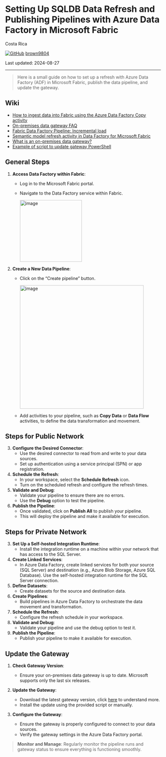 # Setting Up SQLDB Data Refresh and Publishing Pipelines with Azure Data Factory in Microsoft Fabric

Costa Rica

[![GitHub](https://img.shields.io/badge/--181717?logo=github&logoColor=ffffff)](https://github.com/)
[brown9804](https://github.com/brown9804)

Last updated: 2024-08-27

----------

> Here is a small guide on how to set up a refresh with Azure Data Factory (ADF) in Microsoft Fabric, publish the data pipeline, and update the gateway.

## Wiki 

- [How to ingest data into Fabric using the Azure Data Factory Copy activity](https://learn.microsoft.com/en-us/fabric/data-factory/how-to-ingest-data-into-fabric-from-azure-data-factory)
- [On-premises data gateway FAQ](https://learn.microsoft.com/en-us/data-integration/gateway/service-gateway-onprem-faq)
- [Fabric Data Factory Pipeline: Incremental load](https://community.fabric.microsoft.com/t5/Data-Pipelines/Fabric-Data-Factory-Pipeline-Incremental-load/m-p/3262598)
- [Semantic model refresh activity in Data Factory for Microsoft Fabric](https://learn.microsoft.com/en-us/fabric/data-factory/semantic-model-refresh-activity)
- [What is an on-premises data gateway?](https://learn.microsoft.com/en-us/data-integration/gateway/service-gateway-onprem)
- [Example of script to update gateway PowerShell](https://github.com/Azure/Azure-DataFactory/blob/main/SamplesV2/SelfHostedIntegrationRuntime/AutomationScripts/script-update-gateway.ps1)

## General Steps

1. **Access Data Factory within Fabric**:
    - Log in to the Microsoft Fabric portal.
    - Navigate to the Data Factory service within Fabric.
      
      <img width="200" alt="image" src="https://github.com/user-attachments/assets/3b57f63c-bb09-4f11-9012-06f59dfa4893">

2. **Create a New Data Pipeline**:
    - Click on the “Create pipeline” button.
    
      <img width="400" alt="image" src="https://github.com/user-attachments/assets/52cfe364-9022-47b0-a76d-33f78d85144e">
    
    - Add activities to your pipeline, such as **Copy Data** or **Data Flow** activities, to define the data transformation and movement.

## Steps for Public Network

3. **Configure the Desired Connector**:
    - Use the desired connector to read from and write to your data sources.
    - Set up authentication using a service principal (SPN) or app registration.
4. **Schedule the Refresh**:
    - In your workspace, select the **Schedule Refresh** icon.
    - Turn on the scheduled refresh and configure the refresh times.
5. **Validate and Debug**:
    - Validate your pipeline to ensure there are no errors.
    - Use the **Debug** option to test the pipeline.
6. **Publish the Pipeline**:
    - Once validated, click on **Publish All** to publish your pipeline.
    - This will deploy the pipeline and make it available for execution.

## Steps for Private Network

3. **Set Up a Self-hosted Integration Runtime**:
    - Install the integration runtime on a machine within your network that has access to the SQL Server.
4. **Create Linked Services**:
    - In Azure Data Factory, create linked services for both your source (SQL Server) and destination (e.g., Azure Blob Storage, Azure SQL Database). Use the self-hosted integration runtime for the SQL Server connection.
5. **Define Datasets**:
    - Create datasets for the source and destination data.
6. **Create Pipelines**:
    - Build pipelines in Azure Data Factory to orchestrate the data movement and transformation.
7. **Schedule the Refresh**:
    - Configure the refresh schedule in your workspace.
8. **Validate and Debug**:
    - Validate your pipeline and use the debug option to test it.
9. **Publish the Pipeline**:
    - Publish your pipeline to make it available for execution.

## Update the Gateway

1. **Check Gateway Version**:
   - Ensure your on-premises data gateway is up to date. Microsoft supports only the last six releases.
2. **Update the Gateway**:
   - Download the latest gateway version, click [here](https://learn.microsoft.com/en-us/data-integration/gateway/service-gateway-install#download-and-install-a-standard-gateway) to understand more.
   - Install the update using the provided script or manually.

3. **Configure the Gateway**:
   - Ensure the gateway is properly configured to connect to your data sources.
   - Verify the gateway settings in the Azure Data Factory portal.

> **Monitor and Manage**: Regularly monitor the pipeline runs and gateway status to ensure everything is functioning smoothly.
